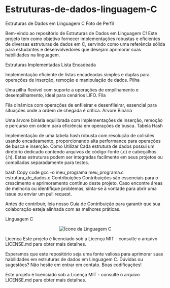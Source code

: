 # Estruturas-de-dados-linguagem-C
 
Estruturas de Dados em Linguagem C
Foto de Perfil

Bem-vindo ao repositório de Estruturas de Dados em Linguagem C! Este projeto tem como objetivo fornecer implementações robustas e eficientes de diversas estruturas de dados em C, servindo como uma referência sólida para estudantes e desenvolvedores que desejam aprimorar suas habilidades na linguagem.

Estruturas Implementadas
Lista Encadeada

Implementação eficiente de listas encadeadas simples e duplas para operações de inserção, remoção e manipulação de dados.
Pilha

Uma pilha flexível com suporte a operações de empilhamento e desempilhamento, ideal para cenários LIFO.
Fila

Fila dinâmica com operações de enfileirar e desenfileirar, essencial para situações onde a ordem de chegada é crítica.
Árvore Binária

Uma árvore binária equilibrada com implementações de inserção, remoção e percurso em ordem para eficiência em operações de busca.
Tabela Hash

Implementação de uma tabela hash robusta com resolução de colisões usando encadeamento, proporcionando alta performance para operações de busca e inserção.
Como Utilizar
Cada estrutura de dados possui um diretório dedicado contendo arquivos de código-fonte (.c) e cabeçalhos (.h). Estas estruturas podem ser integradas facilmente em seus projetos ou compiladas separadamente para testes.

bash
Copy code
gcc -o meu_programa meu_programa.c estrutura_de_dados.c
Contribuições
Contribuições são essenciais para o crescimento e aprimoramento contínuo deste projeto. Caso encontre áreas de melhoria ou identifique problemas, sinta-se à vontade para abrir uma issue ou enviar um pull request.

Antes de contribuir, leia nosso Guia de Contribuição para garantir que sua colaboração esteja alinhada com as melhores práticas.

Linguagem C
<p align="center">
  <img src="https://img.icons8.com/color/96/000000/c-programming.png" alt="Ícone da Linguagem C">
</p>
Licença
Este projeto é licenciado sob a Licença MIT - consulte o arquivo LICENSE.md para obter mais detalhes.

Esperamos que este repositório seja uma fonte valiosa para aprimorar suas habilidades em estruturas de dados em Linguagem C. Dúvidas ou sugestões? Não hesite em entrar em contato. Boas codificações!







Este projeto é licenciado sob a Licença MIT - consulte o arquivo LICENSE.md para obter mais detalhes.





